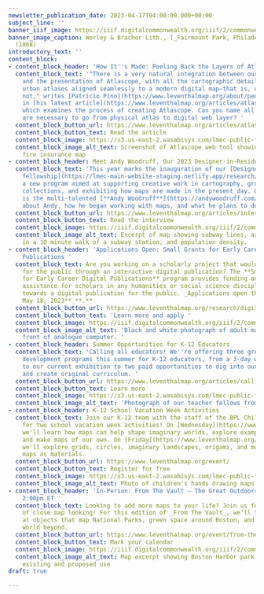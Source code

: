 ```yaml
---
newsletter_publication_date: 2023-04-17T04:00:00.000+00:00
subject_line: ''
banner_iiif_image: https://iiif.digitalcommonwealth.org/iiif/2/commonwealth:4m90fd133/348,1718,2739,1729/2000,/0/default.jpg
banner_image_caption: Worley & Bracher Lith., [_Fairmount Park, Philadelphia_](https://collections.leventhalmap.org/search/commonwealth:4m90fd12t)
  (1868)
introductory_text: ''
content_block:
- content_block_header: 'How It''s Made: Peeling Back the Layers of Atlascope'
  content_block_text: '"There is a very natural integration between our personal curiosities
    and the presentation of Atlascope, with all the cartographic details of historic
    urban atlases aligned seamlessly to a modern digital map—that is, until they are
    not," writes [Patricio Pino](https://www.leventhalmap.org/about/people/patricio-pino/)
    in [his latest article](https://www.leventhalmap.org/articles/atlascope-explained-looking-between-the-cracks/),
    which examines the process of creating Atlascope. Can you name all the steps that
    are necessary to go from physical atlas to digital web layer? '
  content_block_button_url: https://www.leventhalmap.org/articles/atlascope-explained-looking-between-the-cracks/
  content_block_button_text: Read the article
  content_block_image: https://s3.us-east-2.wasabisys.com/lmec-public-files/newsletters/Atlascope-BTS.png
  content_block_image_alt_text: Screenshot of Atlascope web tool showing a historic
    fire insurance map
- content_block_header: Meet Andy Woodruff, Our 2023 Designer-in-Residence
  content_block_text: 'This year marks the inauguration of our [Designer-in-Residence
    fellowship](https://lmec-main-website-staging.netlify.app/research/designer-in-residence/),
    a new program aimed at supporting creative work in cartography, growing our original
    collections, and exhibiting how maps are made in the present day. Our first Designer-in-Residence
    is the multi-talented [**Andy Woodruff**](https://andywoodruff.com/)! Learn more
    about Andy, how he began working with maps, and what he plans to do in residency. '
  content_block_button_url: https://www.leventhalmap.org/articles/interview-with-andy-woodruff/
  content_block_button_text: Read the interview
  content_block_image: https://iiif.digitalcommonwealth.org/iiif/2/commonwealth:rr173g428/2323,1913,5001,4988/,2000/0/default.jpg
  content_block_image_alt_text: Excerpt of map showing subway lines, areas within
    in a 10 minute walk of a subway station, and population density.
- content_block_header: 'Applications Open: Small Grants for Early Career Digital
    Publications '
  content_block_text: Are you working on a scholarly project that would come alive
    for the public through an interactive digital publication? The **Small Grants
    for Early Career Digital Publications** program provides funding and technical
    assistance for scholars in any humanities or social science discipline working
    towards a digital publication for the public. _Applications open through **Thursday,
    May 18, 2023**_**.**
  content_block_button_url: https://www.leventhalmap.org/research/digital-publication-small-grants/
  content_block_button_text: 'Learn more and apply '
  content_block_image: https://iiif.digitalcommonwealth.org/iiif/2/commonwealth:2n49vd66x/613,231,3952,3699/,2000/0/default.jpg
  content_block_image_alt_text: 'Black and white photograph of adult man sitting in
    front of analogue computer. '
- content_block_header: Summer Opportunities for K-12 Educators
  content_block_text: 'Calling all educators! We''re offering three great professional
    development programs this summer for K-12 educators, from a 3-day workshop tied
    to our current exhibition to two paid opportunities to dig into our map collections
    and create original curriculum. '
  content_block_button_url: https://www.leventhalmap.org/articles/calling-all-teachers-summer-opportunities-for-k-12-educators/
  content_block_button_text: Learn more
  content_block_image: https://s3.us-east-2.wasabisys.com/lmec-public-files/newsletters/imgpsh_mobile_save.jpg
  content_block_image_alt_text: 'Photograph of our teacher fellows from 2022. '
- content_block_header: K-12 School Vacation Week Activities
  content_block_text: Join our K-12 team with the staff of the BPL Children's Library
    for two school vacation week activities! On [Wednesday](https://www.leventhalmap.org/event/worldbuilding-imagining-the-where-with-leventhal-map-center/),
    we'll learn how maps can help shape imaginary worlds, explore examples from books,
    and make maps of our own. On [Friday](https://www.leventhalmap.org/event/events-artmaking-with-maps-with-leventhal-map-center/),
    we'll explore grids, circles, imaginary landscapes, origami, and more, all using
    maps as materials.
  content_block_button_url: https://www.leventhalmap.org/event/
  content_block_button_text: Register for free
  content_block_image: https://s3.us-east-2.wasabisys.com/lmec-public-files/newsletters/K12-artmaking.png
  content_block_image_alt_text: Photo of children's hands drawing maps
- content_block_header: 'In-Person: From The Vault – The Great Outdoors · April 28,
    2:00pm ET '
  content_block_text: Looking to add more maps to your life? Join us for an afternoon
    of close map looking! For this edition of _From The Vault_, we’ll take a look
    at objects that map National Parks, green space around Boston, and the natural
    world beyond.
  content_block_button_url: https://www.leventhalmap.org/event/from-the-vault-collections-showing-the-great-outdoors/
  content_block_button_text: Mark your calendar
  content_block_image: https://iiif.digitalcommonwealth.org/iiif/2/commonwealth:7h14cv948/293,455,3906,3069/2000,/0/default.jpg
  content_block_image_alt_text: Map excerpt showing Boston Harbor park system, including
    existing and proposed use
draft: true

---
```

